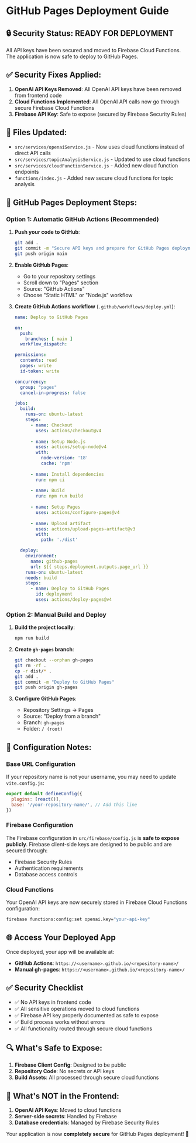 # GitHub Pages Deployment Guide

## 🔒 Security Status: READY FOR DEPLOYMENT

All API keys have been secured and moved to Firebase Cloud Functions. The application is now safe to deploy to GitHub Pages.

## ✅ Security Fixes Applied:

1. **OpenAI API Keys Removed**: All OpenAI API keys have been removed from frontend code
2. **Cloud Functions Implemented**: All OpenAI API calls now go through secure Firebase Cloud Functions
3. **Firebase API Key**: Safe to expose (secured by Firebase Security Rules)

## 📁 Files Updated:

- `src/services/openaiService.js` - Now uses cloud functions instead of direct API calls
- `src/services/topicAnalysisService.js` - Updated to use cloud functions  
- `src/services/cloudFunctionService.js` - Added new cloud function endpoints
- `functions/index.js` - Added new secure cloud functions for topic analysis

## 🚀 GitHub Pages Deployment Steps:

### Option 1: Automatic GitHub Actions (Recommended)

1. **Push your code to GitHub**:
   ```bash
   git add .
   git commit -m "Secure API keys and prepare for GitHub Pages deployment"
   git push origin main
   ```

2. **Enable GitHub Pages**:
   - Go to your repository settings
   - Scroll down to "Pages" section
   - Source: "GitHub Actions"
   - Choose "Static HTML" or "Node.js" workflow

3. **Create GitHub Actions workflow** (`.github/workflows/deploy.yml`):
   ```yaml
   name: Deploy to GitHub Pages
   
   on:
     push:
       branches: [ main ]
     workflow_dispatch:
   
   permissions:
     contents: read
     pages: write
     id-token: write
   
   concurrency:
     group: "pages"
     cancel-in-progress: false
   
   jobs:
     build:
       runs-on: ubuntu-latest
       steps:
         - name: Checkout
           uses: actions/checkout@v4
         
         - name: Setup Node.js
           uses: actions/setup-node@v4
           with:
             node-version: '18'
             cache: 'npm'
         
         - name: Install dependencies
           run: npm ci
         
         - name: Build
           run: npm run build
         
         - name: Setup Pages
           uses: actions/configure-pages@v4
         
         - name: Upload artifact
           uses: actions/upload-pages-artifact@v3
           with:
             path: './dist'
   
     deploy:
       environment:
         name: github-pages
         url: ${{ steps.deployment.outputs.page_url }}
       runs-on: ubuntu-latest
       needs: build
       steps:
         - name: Deploy to GitHub Pages
           id: deployment
           uses: actions/deploy-pages@v4
   ```

### Option 2: Manual Build and Deploy

1. **Build the project locally**:
   ```bash
   npm run build
   ```

2. **Create `gh-pages` branch**:
   ```bash
   git checkout --orphan gh-pages
   git rm -rf .
   cp -r dist/* .
   git add .
   git commit -m "Deploy to GitHub Pages"
   git push origin gh-pages
   ```

3. **Configure GitHub Pages**:
   - Repository Settings → Pages
   - Source: "Deploy from a branch"
   - Branch: `gh-pages`
   - Folder: `/ (root)`

## 🔧 Configuration Notes:

### Base URL Configuration
If your repository name is not your username, you may need to update `vite.config.js`:

```javascript
export default defineConfig({
  plugins: [react()],
  base: '/your-repository-name/', // Add this line
})
```

### Firebase Configuration
The Firebase configuration in `src/firebase/config.js` is **safe to expose publicly**. Firebase client-side keys are designed to be public and are secured through:

- Firebase Security Rules
- Authentication requirements
- Database access controls

### Cloud Functions
Your OpenAI API keys are now securely stored in Firebase Cloud Functions configuration:
```bash
firebase functions:config:set openai.key="your-api-key"
```

## 🌐 Access Your Deployed App

Once deployed, your app will be available at:
- **GitHub Actions**: `https://<username>.github.io/<repository-name>/`
- **Manual gh-pages**: `https://<username>.github.io/<repository-name>/`

## ✅ Security Checklist

- ✅ No API keys in frontend code
- ✅ All sensitive operations moved to cloud functions
- ✅ Firebase API key properly documented as safe to expose
- ✅ Build process works without errors
- ✅ All functionality routed through secure cloud functions

## 🔍 What's Safe to Expose:

1. **Firebase Client Config**: Designed to be public
2. **Repository Code**: No secrets or API keys
3. **Build Assets**: All processed through secure cloud functions

## 🚫 What's NOT in the Frontend:

1. **OpenAI API Keys**: Moved to cloud functions
2. **Server-side secrets**: Handled by Firebase
3. **Database credentials**: Managed by Firebase Security Rules

Your application is now **completely secure** for GitHub Pages deployment! 🎉 